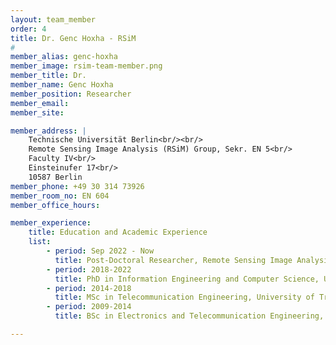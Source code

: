 ```yaml
---
layout: team_member
order: 4
title: Dr. Genc Hoxha - RSiM
#
member_alias: genc-hoxha
member_image: rsim-team-member.png
member_title: Dr.
member_name: Genc Hoxha
member_position: Researcher
member_email:
member_site:

member_address: |
    Technische Universität Berlin<br/><br/>
    Remote Sensing Image Analysis (RSiM) Group, Sekr. EN 5<br/>
    Faculty IV<br/>
    Einsteinufer 17<br/>
    10587 Berlin
member_phone: +49 30 314 73926
member_room_no: EN 604
member_office_hours:

member_experience:
    title: Education and Academic Experience
    list:
        - period: Sep 2022 - Now
          title: Post-Doctoral Researcher, Remote Sensing Image Analysis Group (RSiM), TU Berlin, Berlin, Germany.
        - period: 2018-2022
          title: PhD in Information Engineering and Computer Science, University of Trento, Trento, Italy.
        - period: 2014-2018
          title: MSc in Telecommunication Engineering, University of Trento, Trento, Italy.
        - period: 2009-2014
          title: BSc in Electronics and Telecommunication Engineering, University of Trento, Trento, Italy.

---
```

